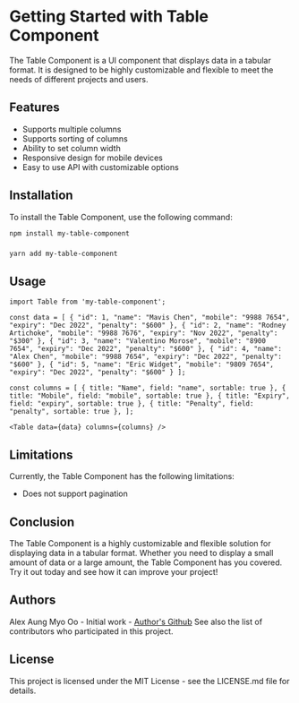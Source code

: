 # Getting Started with Table Component

The Table Component is a UI component that displays data in a tabular format. It is designed to be highly customizable and flexible to meet the needs of different projects and users.


## Features

- Supports multiple columns
- Supports sorting of columns
- Ability to set column width
- Responsive design for mobile devices
- Easy to use API with customizable options

## Installation

To install the Table Component, use the following command:

`npm install my-table-component`

###
`yarn add my-table-component`

## Usage
`import Table from 'my-table-component';`

`const data = [
  {
    "id": 1,
    "name": "Mavis Chen",
    "mobile": "9988 7654",
    "expiry": "Dec 2022",
    "penalty": "$600"
  },
  {
    "id": 2,
    "name": "Rodney Artichoke",
    "mobile": "9988 7676",
    "expiry": "Nov 2022",
    "penalty": "$300"
  },
  {
    "id": 3,
    "name": "Valentino Morose",
    "mobile": "8900 7654",
    "expiry": "Dec 2022",
    "penalty": "$600"
  },
  {
    "id": 4,
    "name": "Alex Chen",
    "mobile": "9988 7654",
    "expiry": "Dec 2022",
    "penalty": "$600"
  },
  {
    "id": 5,
    "name": "Eric Widget",
    "mobile": "9809 7654",
    "expiry": "Dec 2022",
    "penalty": "$600"
  }
];`

`const columns = [
    { title: "Name", field: "name", sortable: true },
    { title: "Mobile", field: "mobile", sortable: true },
    { title: "Expiry", field: "expiry", sortable: true },
    { title: "Penalty", field: "penalty", sortable: true },
  ];`

`<Table data={data} columns={columns} />`

## Limitations

Currently, the Table Component has the following limitations:

- Does not support pagination

## Conclusion

The Table Component is a highly customizable and flexible solution for displaying data in a tabular format. Whether you need to display a small amount of data or a large amount, the Table Component has you covered. Try it out today and see how it can improve your project!

## Authors
Alex Aung Myo Oo - Initial work - [Author's Github](https://www.example.com)
See also the list of contributors who participated in this project.

## License

This project is licensed under the MIT License - see the LICENSE.md file for details.